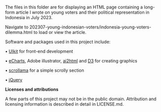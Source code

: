 The files in this folder are for displaying an HTML page containing a long-form article I wrote on young voters and their political representation in Indonesia in July 2023.

Navigate to 202307-young-indonesian-voters/indonesia-young-voters-dilemma.html to load or view the article.

Software and packages used in this project include:

•	[UIkit](https://github.com/uikit/uikit) for front-end development

•	[eCharts](https://echarts.apache.org/handbook/en/get-started/), Adobe illustrator, [ai2html](http://ai2html.org/) and [D3](https://d3js.org/d3.v4.js) for creating graphics

•	[scrollama](https://github.com/russellsamora/scrollama) for a simple scrolly section

•	[jQuery](https://jquery.com/download/)

**Licenses and attributions**

A few parts of this project may not be in the public domain. Attribution and licensing information is described in detail in LICENSE.md.
